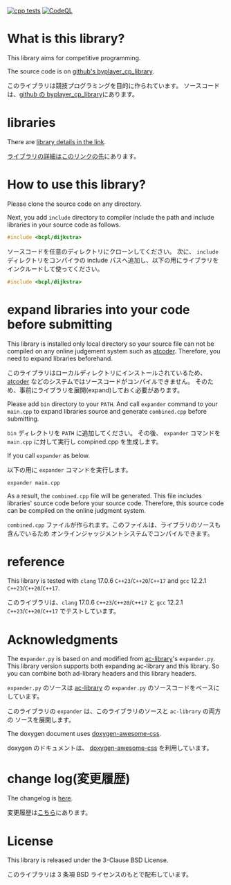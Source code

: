 [![cpp tests](https://github.com/byplayer/byplayer_cp_library/actions/workflows/ci-cpp.yml/badge.svg?branch=main)](https://github.com/byplayer/byplayer_cp_library/actions/workflows/ci-cpp.yml)
[![CodeQL](https://github.com/byplayer/byplayer_cp_library/actions/workflows/github-code-scanning/codeql/badge.svg?branch=main)](https://github.com/byplayer/byplayer_cp_library/actions/workflows/github-code-scanning/codeql)

# What is this library?

This library aims for competitive programming.

The source code is on [github's byplayer_cp_library](https://github.com/byplayer/byplayer_cp_library).

このライブラリは競技プログラミングを目的に作られています。
ソースコードは、[github の byplayer_cp_library](https://github.com/byplayer/byplayer_cp_library)にあります。

# libraries

There are [library details in the link](df/dc4/md_libraries.html).

[ライブラリの詳細はこのリンクの先](df/dc4/md_libraries.html)にあります。

# How to use this library?

Please clone the source code on any directory.

Next, you add `include` directory to compiler include the path and include
libraries in your source code as follows.

```cpp
#include <bcpl/dijkstra>
```

ソースコードを任意のディレクトリにクローンしてください。
次に、 `include` ディレクトリをコンパイラの include パスへ追加し、以下の用にライブラリを
インクルードして使ってください。

```cpp
#include <bcpl/dijkstra>
```

# expand libraries into your code before submitting

This library is installed only local directory so your source file can not be compiled
on any online judgement system such as [atcoder](https://atcoder.jp/). Therefore, you need to expand libraries beforehand.

このライブラリはローカルディレクトリにインストールされているため、 [atcoder](https://atcoder.jp/)
などのシステムではソースコードがコンパイルできません。
そのため、事前にライブラリを展開(expand)しておく必要があります。

Please add `bin` directory to your `PATH`.
And call `expander` command to your `main.cpp` to expand libraries source
and generate `combined.cpp` before submitting.

`bin` ディレクトリを `PATH` に追加してください。
その後、 `expander` コマンドを `main.cpp` に対して実行し compined.cpp を生成します。

If you call `expander` as below.

以下の用に `expander` コマンドを実行します。

```{.bash}
expander main.cpp
```

As a result, the `combined.cpp` file will be generated. This file includes libraries'
source code before your source code. Therefore, this source code can be compiled
on the online judgment system.

`combined.cpp` ファイルが作られます。このファイルは、ライブラリのソースも含んでいるため
オンラインジャッジメントシステムでコンパイルできます。

# reference

This library is tested with `clang` 17.0.6 `C++23`/`C++20`/`C++17` and
`gcc` 12.2.1 `C++23`/`C++20`/`C++17`.

このライブラリは、`clang` 17.0.6 `C++23`/`C++20`/`C++17` と
`gcc` 12.2.1 `C++23`/`C++20`/`C++17` でテストしています。

# Acknowledgments

The e`xpander.py` is based on and modified from
[ac-library](https://github.com/atcoder/ac-library)'s `expander.py`.
This library version supports both expanding ac-library and this library. So you can combine both ad-library headers and
this library headers.

`expander.py` のソースは
[ac-library](https://github.com/atcoder/ac-library) の `expander.py`
のソースコードをベースにしています。

このライブラリの `expander` は、このライブラリのソースと `ac-library` の両方の
ソースを展開します。

The doxygen document uses [doxygen-awesome-css](https://jothepro.github.io/doxygen-awesome-css/).

doxygen のドキュメントは、 [doxygen-awesome-css](https://jothepro.github.io/doxygen-awesome-css/) を利用しています。

# change log(変更履歴)

The changelog is [here](d3/de2/md_changelog.html).

変更履歴は[こちら](d3/de2/md_changelog.html)にあります。

# License

This library is released under the 3-Clause BSD License.

このライブラリは 3 条項 BSD ライセンスのもとで配布しています。
